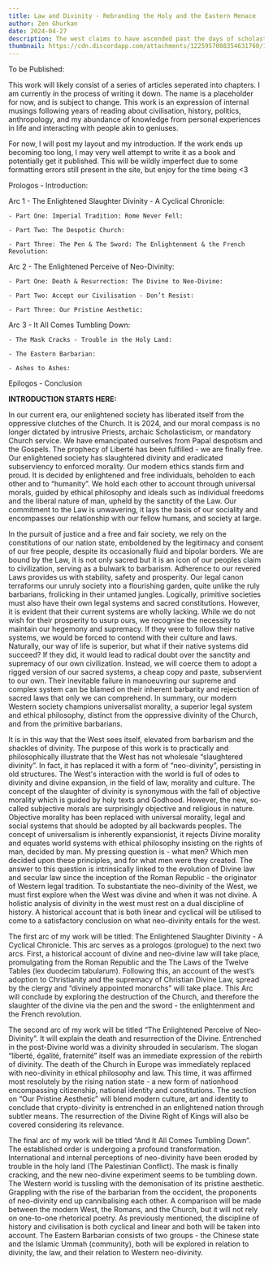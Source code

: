 ```yaml
---
title: Law and Divinity - Rebranding the Holy and the Eastern Menace
author: Zen Ghurkan
date: 2024-04-27
description: The west claims to have ascended past the days of scholasticism and the backwardness of the Church - they have slaughtered divinity. But have they? Objective Morality persists, the Western church is rebranded, the neo-kings reign supreme and the Eastern Barbarian frightens us all. God has been replaced.
thumbnail: https://cdn.discordapp.com/attachments/1225957088354631760/1234306209386070086/55cae21af16ffd9d000d73e3c6577f5d.png?ex=663040bc&is=662eef3c&hm=93d6fa35aae1deecc1f76d6a22fb6f1c4ec74e11d4599ec84f4353c7e43a4b7d&
---
```


To be Published: 

This work will likely consist of a series of articles seperated into chapters. I am currently in the process of writing it down. The name is a placeholder for now, and is subject to change. This work is an expression of internal musings following years of reading about civilisation, history, politics, anthropology, and my abundance of knowledge from personal experiences in life and interacting with people akin to geniuses. 

For now, I will post my layout and my introduction. If the work ends up becoming too long, I may very well attempt to write it as a book and potentially get it published. This will be wildly imperfect due to some formatting errors still present in the site, but enjoy for the time being <3


Prologos - Introduction:


Arc 1 - The Enlightened Slaughter Divinity - A Cyclical Chronicle:

    - Part One: Imperial Tradition: Rome Never Fell:

    - Part Two: The Despotic Church:

    - Part Three: The Pen & The Sword: The Enlightenment & the French Revolution:

Arc 2 - The Enlightened Perceive of Neo-Divinity:

    - Part One: Death & Resurrection: The Divine to Neo-Divine:

    - Part Two: Accept our Civilisation - Don’t Resist:

    - Part Three: Our Pristine Aesthetic:

Arc 3 - It All Comes Tumbling Down:

    - The Mask Cracks - Trouble in the Holy Land:

    - The Eastern Barbarian:
    
    - Ashes to Ashes:

Epilogos - Conclusion


**INTRODUCTION STARTS HERE:**

In our current era, our enlightened society has liberated itself from the oppressive clutches of the Church. It is 2024, and our moral compass is no longer dictated by intrusive Priests, archaic Scholasticism, or mandatory Church service. We have emancipated ourselves from Papal despotism and the Gospels. The prophecy of Liberté has been fulfilled - we are finally free. Our enlightened society has slaughtered divinity and eradicated subserviency to enforced morality. Our modern ethics stands firm and proud. It is decided by enlightened and free individuals, beholden to each other and to “humanity”. We hold each other to account through universal morals, guided by ethical philosophy and ideals such as individual freedoms and the liberal nature of man, upheld by the sanctity of the Law. Our commitment to the Law is unwavering, it lays the basis of our sociality and encompasses our relationship with our fellow humans, and society at large.

In the pursuit of justice and a free and fair society, we rely on the constitutions of our nation state, emboldened by the legitimacy and consent of our free people, despite its occasionally fluid and bipolar borders. We are bound by the Law, it is not only sacred but it is an icon of our peoples claim to civilization, serving as a bulwark to barbarism. Adherence to our revered Laws provides us with stability, safety and prosperity. Our legal canon terraforms our unruly society into a flourishing garden, quite unlike the ruly barbarians, frolicking in their untamed jungles. Logically, primitive societies must also have their own legal systems and sacred constitutions. However, it is evident that their current systems are wholly lacking. While we do not wish for their prosperity to usurp ours, we recognise the necessity to maintain our hegemony and supremacy. If they were to follow their native systems, we would be forced to contend with their culture and laws. Naturally, our way of life is superior, but what if their native systems did succeed? If they did, it would lead to radical doubt over the sanctity and supremacy of our own civilization. Instead, we will coerce them to adopt a rigged version of our sacred systems, a cheap copy and paste, subservient to our own. Their inevitable failure in manoeuvring our supreme and complex system can be blamed on their inherent barbarity and rejection of sacred laws that only we can comprehend. In summary, our modern Western society champions universalist morality, a superior legal system and ethical philosophy, distinct from the oppressive divinity of the Church, and from the primitive barbarians.

It is in this way that the West sees itself, elevated from barbarism and the shackles of divinity. The purpose of this work is to practically and philosophically illustrate that the West has not wholesale “slaughtered divinity”. In fact, it has replaced it with a form of “neo-divinity”, persisting in old structures. The West's interaction with the world is full of odes to divinity and divine expansion, in the field of law, morality and culture. The concept of the slaughter of divinity is synonymous with the fall of objective morality which is guided by holy texts and Godhood. However, the new, so-called subjective morals are surprisingly objective and religious in nature. Objective morality has been replaced with universal morality, legal and social systems that should be adopted by all backwards peoples. The concept of universalism is inherently expansionist, it rejects Divine morality and equates world systems with ethical philosophy insisting on the rights of man, decided by man. My pressing question is - what men? Which men decided upon these principles, and for what men were they created. The answer to this question is intrinsically linked to the evolution of Divine law and secular law since the inception of the Roman Republic - the originator of Western legal tradition. To substantiate the neo-divinity of the West, we must first explore when the West was divine and when it was not divine. A holistic analysis of divinity in the west must rest on a dual discipline of history. A historical account that is both linear and cyclical will be utilised to come to a satisfactory conclusion on what neo-divinity entails for the west. 

The first arc of my work will be titled: The Enlightened Slaughter Divinity - A Cyclical Chronicle. This arc serves as a prologos (prologue) to the next two arcs. First, a historical account of divine and neo-divine law will take place, promulgating from the Roman Republic and the The Laws of the Twelve Tables (lex duodecim tabularum). Following this, an account of the west’s adoption to Christianity and the supremacy of Christian Divine Law, spread by the clergy and “divinely appointed monarchs” will take place. This Arc will conclude by exploring the destruction of the Church, and therefore the slaughter of the divine via the pen and the sword - the enlightenment and the French revolution.

The second arc of my work will be titled “The Enlightened Perceive of Neo-Divinity”. It will explain the death and resurrection of the Divine. Entrenched in the post-Divine world was a divinity shrouded in secularism. The slogan “liberté, égalité, fraternité” itself was an immediate expression of the rebirth of divinity. The death of the Church in Europe was immediately replaced with neo-divinity in ethical philosophy and law. This time, it was affirmed most resolutely by the rising nation state - a new form of nationhood encompassing citizenship, national identity and constitutions. The section on “Our Pristine Aesthetic” will blend modern culture, art and identity to conclude that crypto-divinity is entrenched in an enlightened nation through subtler means. The resurrection of the Divine Right of Kings will also be covered considering its relevance.

The final arc of my work will be titled “And It All Comes Tumbling Down”. The established order is undergoing a profound transformation. International and internal perceptions of neo-divinity have been eroded by trouble in the holy land (The Palestinian Conflict). The mask is finally cracking, and the new neo-divine experiment seems to be tumbling down. The Western world is tussling with the demonisation of its pristine aesthetic. Grappling with the rise of the barbarian from the occident, the proponents of neo-divinity end up cannibalising each other. A comparison will be made between the modern West, the Romans, and the Church, but it will not rely on one-to-one rhetorical poetry. As previously mentioned, the discipline of history and civilisation is both cyclical and linear and both will be taken into account. The Eastern Barbarian consists of two groups - the Chinese state and the Islamic Ummah (community), both will be explored in relation to divinity, the law, and their relation to Western neo-divinity.
